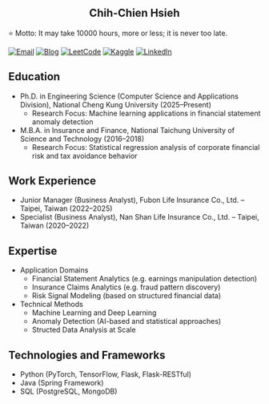 <h2 align="center">Chih-Chien Hsieh</h2>

⭐ Motto: It may take 10000 hours, more or less; it is never too late.

[![Email](https://img.shields.io/badge/Email-222?style=flat&logo=Gmail)](mailto:twcch1218@gmail.com)
[![Blog](https://img.shields.io/badge/Blog-222?style=flat&logo=medium)](https://twcch.github.io/)
[![LeetCode](https://img.shields.io/badge/LeetCode-222?style=flat&logo=LeetCode)](https://leetcode.com/u/twcch1218/)
[![Kaggle](https://img.shields.io/badge/Kaggle-222?style=flat&logo=keras)](https://www.kaggle.com/twcch1218/)
[![LinkedIn](https://img.shields.io/badge/LinkedIn-222?style=flat&logo=logmein)](https://www.linkedin.com/in/twcch/)

## Education

-   Ph.D. in Engineering Science (Computer Science and Applications Division), National Cheng Kung University (2025–Present)
    -   Research Focus: Machine learning applications in financial statement anomaly detection
-   M.B.A. in Insurance and Finance, National Taichung University of Science and Technology (2016–2018)
    -   Research Focus: Statistical regression analysis of corporate financial risk and tax avoidance behavior

## Work Experience

-   Junior Manager (Business Analyst), Fubon Life Insurance Co., Ltd. – Taipei, Taiwan (2022–2025)
-   Specialist (Business Analyst), Nan Shan Life Insurance Co., Ltd. – Taipei, Taiwan (2020–2022)

## Expertise

-	Application Domains
	-	Financial Statement Analytics (e.g. earnings manipulation detection)
	-	Insurance Claims Analytics (e.g. fraud pattern discovery)
	-	Risk Signal Modeling (based on structured financial data)
-	Technical Methods
	-	Machine Learning and Deep Learning
	-	Anomaly Detection (AI-based and statistical approaches)
	-	Structed Data Analysis at Scale

## Technologies and Frameworks

-	Python (PyTorch, TensorFlow, Flask, Flask-RESTful)
-	Java (Spring Framework)
-	SQL (PostgreSQL, MongoDB)


